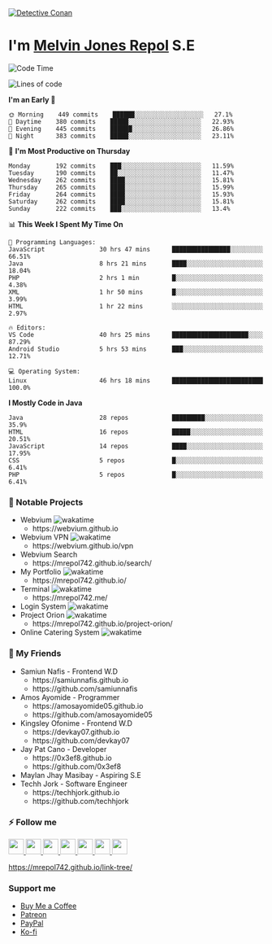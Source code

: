 
<a href="https://mrepol742.github.io">
  <img alt="Detective Conan" src="https://mrepol742-gif-randomizer.vercel.app/api/#2" /> 
  </a> 
<h1>I'm <a href="https://mrepol742.github.io/">Melvin Jones Repol</a> S.E</h1>


<!--START_SECTION:waka-->
![Code Time](http://img.shields.io/badge/Code%20Time-987%20hrs%2056%20mins-blue)

![Lines of code](https://img.shields.io/badge/From%20Hello%20World%20I%27ve%20Written-401%20Thousand%20lines%20of%20code-blue)

**I'm an Early 🐤** 

```text
🌞 Morning    449 commits    ██████░░░░░░░░░░░░░░░░░░░   27.1% 
🌆 Daytime    380 commits    █████░░░░░░░░░░░░░░░░░░░░   22.93% 
🌃 Evening    445 commits    ██████░░░░░░░░░░░░░░░░░░░   26.86% 
🌙 Night      383 commits    █████░░░░░░░░░░░░░░░░░░░░   23.11%

```
📅 **I'm Most Productive on Thursday** 

```text
Monday       192 commits    ███░░░░░░░░░░░░░░░░░░░░░░   11.59% 
Tuesday      190 commits    ██░░░░░░░░░░░░░░░░░░░░░░░   11.47% 
Wednesday    262 commits    ████░░░░░░░░░░░░░░░░░░░░░   15.81% 
Thursday     265 commits    ████░░░░░░░░░░░░░░░░░░░░░   15.99% 
Friday       264 commits    ████░░░░░░░░░░░░░░░░░░░░░   15.93% 
Saturday     262 commits    ████░░░░░░░░░░░░░░░░░░░░░   15.81% 
Sunday       222 commits    ███░░░░░░░░░░░░░░░░░░░░░░   13.4%

```


📊 **This Week I Spent My Time On** 

```text
💬 Programming Languages: 
JavaScript               30 hrs 47 mins      ████████████████░░░░░░░░░   66.51% 
Java                     8 hrs 21 mins       ████░░░░░░░░░░░░░░░░░░░░░   18.04% 
PHP                      2 hrs 1 min         █░░░░░░░░░░░░░░░░░░░░░░░░   4.38% 
XML                      1 hr 50 mins        █░░░░░░░░░░░░░░░░░░░░░░░░   3.99% 
HTML                     1 hr 22 mins        ░░░░░░░░░░░░░░░░░░░░░░░░░   2.97%

🔥 Editors: 
VS Code                  40 hrs 25 mins      █████████████████████░░░░   87.29% 
Android Studio           5 hrs 53 mins       ███░░░░░░░░░░░░░░░░░░░░░░   12.71%

💻 Operating System: 
Linux                    46 hrs 18 mins      █████████████████████████   100.0%

```

**I Mostly Code in Java** 

```text
Java                     28 repos            █████████░░░░░░░░░░░░░░░░   35.9% 
HTML                     16 repos            █████░░░░░░░░░░░░░░░░░░░░   20.51% 
JavaScript               14 repos            ████░░░░░░░░░░░░░░░░░░░░░   17.95% 
CSS                      5 repos             █░░░░░░░░░░░░░░░░░░░░░░░░   6.41% 
PHP                      5 repos             █░░░░░░░░░░░░░░░░░░░░░░░░   6.41%

```



<!--END_SECTION:waka-->

### 🚧 Notable Projects
<ul>
<li>Webvium <img src="https://wakatime.com/badge/user/8ad4afa2-1a56-40d1-a949-4663473915b6/project/f7aa3bd8-bf4b-46f4-a0bb-57fa0cfb6287.svg"
                    alt="wakatime"></h5>
      <ul>
      <li>https://webvium.github.io</li>
    </ul>
  </li>
  <li>Webvium VPN <img loading="lazy"
                    src="https://wakatime.com/badge/user/8ad4afa2-1a56-40d1-a949-4663473915b6/project/6f406616-d468-4419-9d8f-67ed88f99e2e.svg"
                    alt="wakatime">
      <ul>
      <li>https://webvium.github.io/vpn</li>
    </ul>
  </li>
  <li>Webvium Search
      <ul>
      <li>https://mrepol742.github.io/search/</li>
    </ul>
  </li>
    <li>My Portfolio <img loading="lazy"
                    src="https://wakatime.com/badge/user/8ad4afa2-1a56-40d1-a949-4663473915b6/project/9458f437-f00b-4273-9cef-212b398ff055.svg"
                    alt="wakatime">
      <ul>
      <li>https://mrepol742.github.io/</li>
    </ul>
  </li>

   <li>Terminal <img src="https://wakatime.com/badge/user/8ad4afa2-1a56-40d1-a949-4663473915b6/project/a428bb67-a8c9-4373-9398-e7c1a16fbe2c.svg" alt="wakatime">
     <ul>
         <li>https://mrepol742.me/</li>
     </ul>
  </li>
  

   <li>Login System <img src="https://wakatime.com/badge/user/8ad4afa2-1a56-40d1-a949-4663473915b6/project/13ea9a71-2bc6-443e-b793-4d20a1930544.svg" alt="wakatime">
 
  </li>
    
   <li>Project Orion <img src="https://wakatime.com/badge/user/8ad4afa2-1a56-40d1-a949-4663473915b6/project/82d84c4e-d541-4f9d-b30e-861e7a21efdb.svg" alt="wakatime">
  <ul>
         <li>https://mrepol742.github.io/project-orion/</li>
     </ul>
  </li>
  <li>Online Catering System <img src="https://wakatime.com/badge/user/8ad4afa2-1a56-40d1-a949-4663473915b6/project/48e92574-de8a-4db1-bc5f-b1e9bd444e20.svg" alt="wakatime">
  <ul>
     </ul>
  </li>
  </ul>

### 👥 My Friends
<ul>
  <li>Samiun Nafis - Frontend W.D
      <ul>
      <li>https://samiunnafis.github.io</li>
      <li>https://github.com/samiunnafis</li>
    </ul>
  </li>
  <li>Amos Ayomide - Programmer
    <ul>
      <li>https://amosayomide05.github.io</li>
      <li>https://github.com/amosayomide05</li>
    </ul>
  </li>
  <li>Kingsley Ofonime - Frontend W.D
      <ul>
      <li>https://devkay07.github.io</li>
      <li>https://github.com/devkay07</li>
    </ul>
  </li>
    <li>Jay Pat Cano - Developer
      <ul>
      <li>https://0x3ef8.github.io</li>
      <li>https://github.com/0x3ef8</li>
    </ul>
  </li>
    <li>Maylan Jhay Masibay - Aspiring S.E
  </li>
    <li>Techh Jork - Software Engineer
      <ul>
      <li>https://techhjork.github.io</li>
      <li>https://github.com/techhjork</li>
    </ul>
  </li>
</ul>

### :zap: Follow me
<a href="https://mrepol742.github.io/">
  <img src="https://github.com/mrepol742/mrepol742/blob/master/images/web.svg" width="30">
</a>
<a href="https://facebook.com/melvinjonesrepol">
  <img src="https://github.com/mrepol742/mrepol742/blob/master/images/facebook.svg" width="30">
</a>
<a href="https://instagram.com/melvinjonesrepol">
  <img src="https://github.com/mrepol742/mrepol742/blob/master/images/instagram.svg" width="30">
</a>
<a href="https://pinterest.com/mrepol742">
  <img src="https://github.com/mrepol742/mrepol742/blob/master/images/pinterest.svg" width="30">
</a>
<a href="https://twitter.com/mrepol742`">
  <img src="https://github.com/mrepol742/mrepol742/blob/master/images/twitter.svg" width="30">
</a>
<a href="https://linkedin.com/in/mrepol742">
  <img src="https://github.com/mrepol742/mrepol742/blob/master/images/linkedin.svg" width="30">
</a>
<a href="https://www.youtube.com/channel/UCDYRUXJ8Qldrvb00q9t2KDA">
  <img src="https://github.com/mrepol742/mrepol742/blob/master/images/youtube.svg" width="30">
</a>

https://mrepol742.github.io/link-tree/

### Support me

 <ul>
            <li>
              <a  href="https://www.buymeacoffee.com/mrepol742">Buy Me a Coffee</a>
            </li>
            <li>
              <a href="https://www.patreon.com/melvinjonesrepol">Patreon</a>
            </li>
            <li >
              <a href="https://paypal.me/mrepol742">PayPal</a>
            </li>
            <li>
              <a href="https://ko-fi.com/mrepol742">Ko-fi</a>
            </li>
          </ul>

